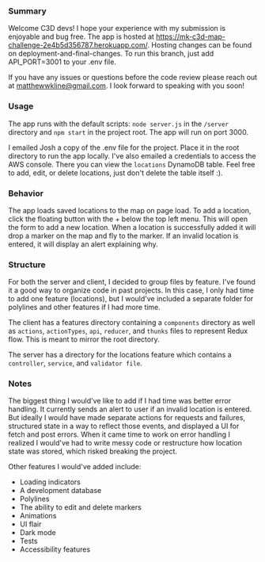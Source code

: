 
### Summary
Welcome C3D devs! I hope your experience with my submission is enjoyable and bug free. The app is hosted at https://mk-c3d-map-challenge-2e4b5d356787.herokuapp.com/. Hosting changes can be found on deployment-and-final-changes. To run this branch, just add API_PORT=3001 to your .env file.

If you have any issues or questions before the code review please reach out at matthewwkline@gmail.com. I look forward to speaking with you soon!

### Usage
The app runs with the default scripts: ```node server.js``` in the ```/server``` directory and ```npm start``` in the project root. The app will run on port 3000.

I emailed Josh a copy of the .env file for the project. Place it in the root directory to run the app locally. I've also emailed a credentials to access the AWS console. There you can view the ```locations``` DynamoDB table. Feel free to add, edit, or delete locations, just don't delete the table itself :).

### Behavior
The app loads saved locations to the map on page load. To add a location, click the floating button with the + below the top left menu. This will open the form to add a new location. When a location is successfully added it will drop a marker on the map and fly to the marker. If an invalid location is entered, it will display an alert explaining why.

### Structure
For both the server and client, I decided to group files by feature. I've found it a good way to organize code in past projects. In this case, I only had time to add one feature (locations), but I would've included a separate folder for polylines and other features if I had more time. 

The client has a features directory containing a ```components``` directory as well as ```actions```, ```actionTypes```, ```api```, ```reducer```, and ```thunks``` files to represent Redux flow. This is meant to mirror the root directory.

The server has a directory for the locations feature which contains a ```controller```, ```service```, and ```validator file```.

### Notes
The biggest thing I would've like to add if I had time was better error handling. It currently sends an alert to user if an invalid location is entered. But ideally I would have made separate actions for requests and failures, structured state in a way to reflect those events, and displayed a UI for fetch and post errors. When it came time to work on error handling I realized I would've had to write messy code or restructure how location state was stored, which risked breaking the project.

Other features I would've added include:

- Loading indicators
- A development database
- Polylines
- The ability to edit and delete markers
- Animations
- UI flair
- Dark mode
- Tests
- Accessibility features




